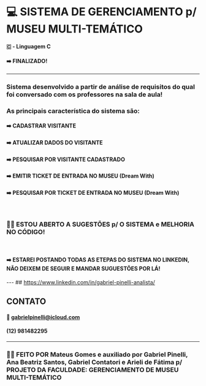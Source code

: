 # 💻 SISTEMA DE GERENCIAMENTO p/ MUSEU MULTI-TEMÁTICO
#### 🇨 - Linguagem C
#### ➡️ FINALIZADO!
---
### Sistema desenvolvido a partir de análise de requisitos do qual foi conversado com os professores na sala de aula!
### As principais característica do sistema são:
#### ➡️ CADASTRAR VISITANTE
#### ➡️ ATUALIZAR DADOS DO VISITANTE
#### ➡️ PESQUISAR POR VISITANTE CADASTRADO
#### ➡️ EMITIR TICKET DE ENTRADA NO MUSEU (Dream With)
#### ➡️ PESQUISAR POR TICKET DE ENTRADA NO MUSEU (Dream With)
<br>

### 🙋‍♂️ ESTOU ABERTO A SUGESTÕES p/ O SISTEMA e MELHORIA NO CÓDIGO!
<br>

#### ➡️ ESTAREI POSTANDO TODAS AS ETEPAS DO SISTEMA NO LINKEDIN, NÃO DEIXEM DE SEGUIR E MANDAR SUGUESTÕES POR LÁ!
--- ## https://www.linkedin.com/in/gabriel-pinelli-analista/
## CONTATO
#### 📨 gabrielpinelli@icloud.com
#### (12) 981482295
---
### 🙋‍♂️ FEITO POR Mateus Gomes e auxiliado por Gabriel Pinelli, Ana Beatriz Santos, Gabriel Contatori e Arieli de Fátima p/ PROJETO DA FACULDADE: GERENCIAMENTO DE MUSEU MULTI-TEMÁTICO
